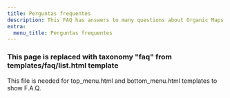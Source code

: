 ```yaml
---
title: Perguntas frequentes
description: This FAQ has answers to many questions about Organic Maps app, our contributors, and our project {translate me}
extra:
  menu_title: Perguntas frequentes
---
```


### This page is replaced with taxonomy "faq" from templates/faq/list.html template

This file is needed for top_menu.html and bottom_menu.html templates to show F.A.Q.
